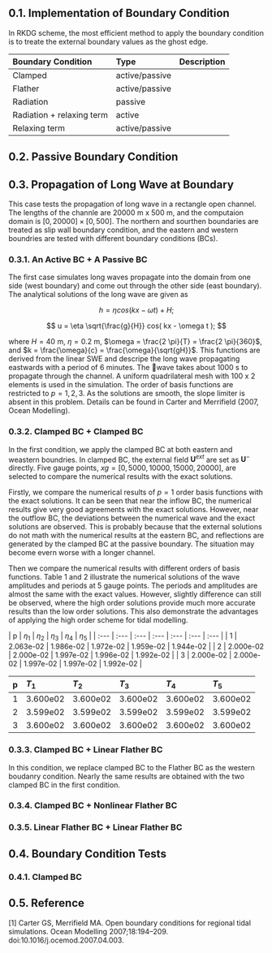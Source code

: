 ## 0.1. Implementation of Boundary Condition

In RKDG scheme, the most efficient method to apply the boundary condition is to treate the external boundary values as the ghost edge.

| Boundary Condition | Type | Description |
| :--- | :--- | :--- |
| Clamped | active/passive |  |
| Flather | active/passive | 
| Radiation | passive |
| Radiation + relaxing term | active |
| Relaxing term | active/passive |

## 0.2. Passive Boundary Condition

## 0.3. Propagation of Long Wave at Boundary

This case tests the propagation of long wave in a rectangle open channel.
The lengths of the channle are 20000 m x 500 m, and the computaion domain is $[0, 20000]\times [0, 500]$.
The northern and sourthen boundaries are treated as slip wall boundary condition, and the eastern and western boundries are tested with different boundary conditions (BCs).

### 0.3.1. An Active BC + A Passive BC

The first case simulates long waves propagate into the domain from one side (west boundary) and come out through the other side (east boundary).
The analytical solutions of the long wave are given as

$$
h = \eta cos( kx - \omega t ) + H;
$$ 

$$
u = \eta \sqrt{\frac{g}{H}} cos( kx - \omega t );
$$

where $H = 40$ m, $\eta = 0.2$ m, $\omega = \frac{2 \pi}{T} = \frac{2 \pi}{360}$, and $k = \frac{\omega}{c} = \frac{\omega}{\sqrt{gH}}$. This functions are derived from the linear SWE and descripe the long wave propagating eastwards with a period of 6 minutes. 
The wave takes about 1000 s to propagate through the channel. 
A uniform quadrilateral mesh with 100 x 2 elements is used in the simulation. The order of basis functions are restricted to $p = 1, 2, 3$.
As the solutions are smooth, the slope limiter is absent in this problem.
Details can be found in Carter and Merrifield (2007, Ocean Modelling).

### 0.3.2. Clamped BC + Clamped BC

In the first condition, we apply the clamped BC at both eastern and weastern boundries. 
In clamped BC, the external field $\mathbf{U}^{ext}$ are set as $\mathbf{U}^-$ directly.
Five gauge points, $xg = [0, 5000, 10000, 15000, 20000]$, are selected to compare the numerical results with the exact solutions.

Firstly, we compare the numerical results of $p=1$ order basis functions with the exact solutions.
It can be seen that near the inflow BC, the numerical results give very good agreements with the exact solutions. However, near the outflow BC, the deviations between the numerical wave and the exact solutions are observed. This is probably because that the external solutions do not math with the numerical results at the eastern BC, and reflections are generated by the clamped BC at the passive boundary.
The situation may become evern worse with a longer channel.

Then we compare the numerical results with different orders of basis functions. Table 1 and 2 illustrate the numerical solutions of the wave amplitudes and periods at 5 gauge points. The periods and amplitudes are almost the same with the exact values. However, slightly difference can still be observed, where the high order solutions provide much more accurate results than the low order solutions.
This also demonstrate the advantages of applying the high order scheme for tidal modelling.

| p | $\eta_1$ | $\eta_2$ | $\eta_3$ | $\eta_4$ | $\eta_5$ | 
| :--- | :--- | :--- | :--- | :--- | :--- | :--- | 
| 1 | 2.063e-02 | 1.986e-02 | 1.972e-02 | 1.959e-02 | 1.944e-02 |
| 2 | 2.000e-02 | 2.000e-02 | 1.997e-02 | 1.996e-02 | 1.992e-02 |
| 3 | 2.000e-02 | 2.000e-02 | 1.997e-02 | 1.997e-02 | 1.992e-02 |

| p | $T_1$ | $T_2$ | $T_3$ | $T_4$ | $T_5$ |
| :--- | :--- | :--- | :--- | :--- | :--- |
| 1 | 3.600e02 | 3.600e02 | 3.600e02 | 3.600e02 | 3.600e02 | 
| 2 | 3.599e02 | 3.599e02 | 3.599e02 | 3.599e02 | 3.599e02 |
| 3 | 3.600e02 | 3.600e02 | 3.600e02 | 3.600e02 | 3.600e02 | 

### 0.3.3. Clamped BC + Linear Flather BC

In this condition, we replace clamped BC to the Flather BC as the western boudanry condition.
Nearly the same results are obtained with the two clamped BC in the first condition.

### 0.3.4. Clamped BC + Nonlinear Flather BC

### 0.3.5. Linear Flather BC + Linear Flather BC

## 0.4. Boundary Condition Tests

### 0.4.1. Clamped BC

## 0.5. Reference
[1] Carter GS, Merrifield MA. Open boundary conditions for regional tidal simulations. Ocean Modelling 2007;18:194–209. doi:10.1016/j.ocemod.2007.04.003.